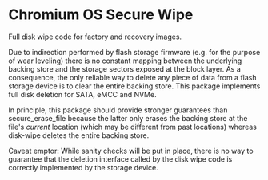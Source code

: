 # Chromium OS Secure Wipe

Full disk wipe code for factory and recovery images.

Due to indirection performed by flash storage firmware (e.g. for the purpose of
wear leveling) there is no constant mapping between the underlying backing store
and the storage sectors exposed at the block layer. As a consequence, the only
reliable way to delete any piece of data from a flash storage device is to clear
the entire backing store. This package implements full disk deletion for SATA,
eMCC and NVMe.

In principle, this package should provide stronger guarantees than
secure_erase_file because the latter only erases the backing store at the file's
*current* location (which may be different from past locations) whereas
disk-wipe deletes the entire backing store.

Caveat emptor: While sanity checks will be put in place, there is no way to
guarantee that the deletion interface called by the disk wipe code is correctly
implemented by the storage device.
